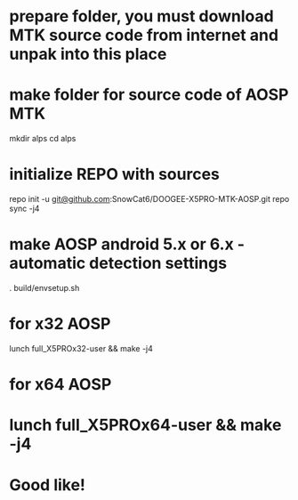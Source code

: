 # prepare folder, you must download MTK source code from internet and unpak into this place
# make folder for source code of AOSP MTK
mkdir alps
cd alps

# initialize REPO with sources 
repo init -u git@github.com:SnowCat6/DOOGEE-X5PRO-MTK-AOSP.git
repo sync -j4

# make AOSP android 5.x or 6.x - automatic detection settings
. build/envsetup.sh
# for x32 AOSP
lunch full_X5PROx32-user && make -j4
# for x64 AOSP
# lunch full_X5PROx64-user && make -j4

# Good like!
